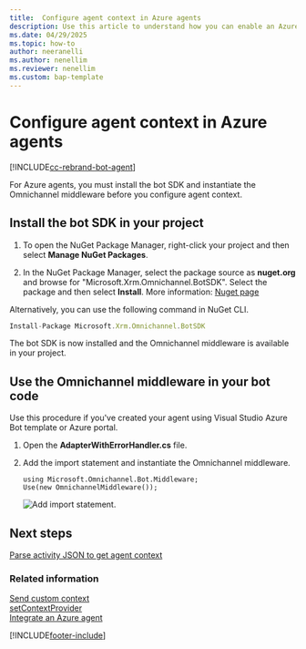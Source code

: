 ```yaml
---
title:  Configure agent context in Azure agents  
description: Use this article to understand how you can enable an Azure agent to understand context while authoring a agent flow.
ms.date: 04/29/2025
ms.topic: how-to
author: neeranelli
ms.author: nenellim
ms.reviewer: nenellim
ms.custom: bap-template
---
```

# Configure agent context in Azure agents

[!INCLUDE[cc-rebrand-bot-agent](../../includes/cc-rebrand-bot-agent.md)]

For Azure agents, you must install the bot SDK and instantiate the Omnichannel middleware before you configure agent context.

## Install the bot SDK in your project

1. To open the NuGet Package Manager, right-click your project and then select **Manage NuGet Packages**.

2. In the NuGet Package Manager, select the package source as **nuget.org** and browse for "Microsoft.Xrm.Omnichannel.BotSDK". Select the package and then select **Install**. More information: [Nuget page](https://www.nuget.org/packages/Microsoft.Xrm.Omnichannel.BotSDK)

Alternatively, you can use the following command in NuGet CLI.

```JavaScript
Install-Package Microsoft.Xrm.Omnichannel.BotSDK
```

The bot SDK is now installed and the Omnichannel middleware is available in your project.

## Use the Omnichannel middleware in your bot code

Use this procedure if you've created your agent using Visual Studio Azure Bot template or Azure portal.

1. Open the **AdapterWithErrorHandler.cs** file.

2. Add the import statement and instantiate the Omnichannel middleware.  

    ```CSharp
    using Microsoft.Omnichannel.Bot.Middleware; 
    Use(new OmnichannelMiddleware()); 
    ```

    ![Add import statement.](../media/bot-context-add-import.png "Add import statement")


## Next steps

[Parse activity JSON to get agent context](parse-activity-json-to-get-bot-context.md)  

### Related information

[Send custom context](send-context-starting-chat.md)  
[setContextProvider](reference/methods/setContextProvider.md)  
[Integrate an Azure agent](../administer/configure-bot-azure.md)  

[!INCLUDE[footer-include](../../includes/footer-banner.md)]
